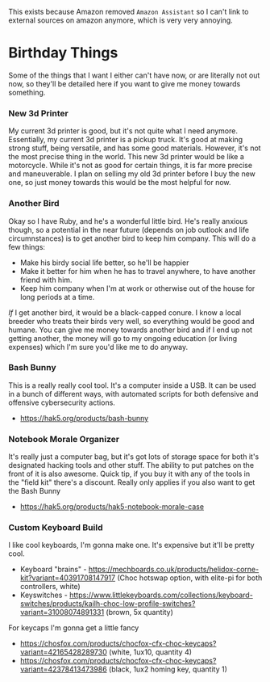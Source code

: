 This exists because Amazon removed `Amazon Assistant` so I can't link to external sources on amazon anymore, which is very very annoying.

# Birthday Things
Some of the things that I want I either can't have now, or are literally not out now, so they'll be detailed here if you want to give me money towards something.

### New 3d Printer
My current 3d printer is good, but it's not quite what I need anymore. Essentially, my current 3d printer is a pickup truck. It's good at making strong stuff, being versatile, and has some good materials. However, it's not the most precise thing in the world. This new 3d printer would be like a motorcycle. While it's not as good for certain things, it is far more precise and maneuverable. I plan on selling my old 3d printer before I buy the new one, so just money towards this would be the most helpful for now.

### Another Bird
Okay so I have Ruby, and he's a wonderful little bird. He's really anxious though, so a potential in the near future (depends on job outlook and life circumnstances) is to get another bird to keep him company. This will do a few things:
- Make his birdy social life better, so he'll be happier
- Make it better for him when he has to travel anywhere, to have another friend with him.
- Keep him company when I'm at work or otherwise out of the house for long periods at a time.

*If* I get another bird, it would be a black-capped conure. I know a local breeder who treats their birds very well, so everything would be good and humane. You can give me money towards another bird and if I end up not getting another, the money will go to my ongoing education (or living expenses) which I'm sure you'd like me to do anyway.

### Bash Bunny
This is a really really cool tool. It's a computer inside a USB. It can be used in a bunch of different ways, with automated scripts for both defensive and offensive cybersecurity actions.
- https://hak5.org/products/bash-bunny

### Notebook Morale Organizer
It's really just a computer bag, but it's got lots of storage space for both it's designated hacking tools and other stuff. The ability to put patches on the front of it is also awesome. Quick tip, if you buy it with any of the tools in the "field kit" there's a discount. Really only applies if you also want to get the Bash Bunny
- https://hak5.org/products/hak5-notebook-morale-case

### Custom Keyboard Build
I like cool keyboards, I'm gonna make one. It's expensive but it'll be pretty cool.
- Keyboard "brains" - https://mechboards.co.uk/products/helidox-corne-kit?variant=40391708147917 (Choc hotswap option, with elite-pi for both controllers, white)
- Keyswitches - https://www.littlekeyboards.com/collections/keyboard-switches/products/kailh-choc-low-profile-switches?variant=31008074891331 (brown, 5x quantity)

For keycaps I'm gonna get a little fancy
- https://chosfox.com/products/chocfox-cfx-choc-keycaps?variant=42165428289730 (white, 1ux10, quantity 4)
- https://chosfox.com/products/chocfox-cfx-choc-keycaps?variant=42378413473986 (black, 1ux2 homing key, quantity 1)
